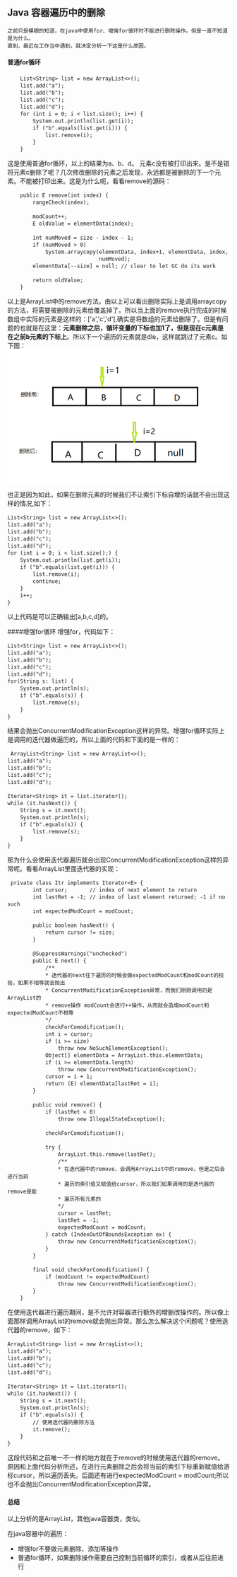 ## Java 容器遍历中的删除

    之前只是模糊的知道，在java中使用for、增强for循环时不能进行删除操作。但是一直不知道是为什么。
    直到，最近在工作当中遇到，就决定分析一下这是什么原因。

#### 普通for循环
```
    List<String> list = new ArrayList<>();
    list.add("a");
    list.add("b");
    list.add("c");
    list.add("d");
    for (int i = 0; i < list.size(); i++) {
        System.out.println(list.get(i));
        if ("b".equals(list.get(i))) {
            list.remove(i);
        }
    }
```
这是使用普通for循环，以上的结果为a、b、d。 元素c没有被打印出来。是不是错将元素c删除了呢？几次修改删除的元素之后发现，永远都是被删除的下一个元素。不能被打印出来。这是为什么呢，看看remove的源码：
```
    public E remove(int index) {
        rangeCheck(index);

        modCount++;
        E oldValue = elementData(index);

        int numMoved = size - index - 1;
        if (numMoved > 0)
            System.arraycopy(elementData, index+1, elementData, index,
                             numMoved);
        elementData[--size] = null; // clear to let GC do its work

        return oldValue;
    }
```
以上是ArrayList中的remove方法。由以上可以看出删除实际上是调用arraycopy的方法，将需要被删除的元素给覆盖掉了。所以当上面的remove执行完成的时候数组中实际的元素是这样的：['a','c','d'],确实是将数组的元素给删除了。但是有问题的也就是在这里：**元素删除之后，循环变量的下标也加1了，但是现在c元素是在之前b元素的下标上**。所以下一个遍历的元素就是dle，这样就跳过了元素c。如下图：
![avatar](./images/java-delete-in-for.png)

也正是因为如此，如果在删除元素的时候我们不让索引下标自增的话就不会出现这样的情况,如下：
```
List<String> list = new ArrayList<>();
list.add("a");
list.add("b");
list.add("c");
list.add("d");
for (int i = 0; i < list.size();) {
    System.out.println(list.get(i));
    if ("b".equals(list.get(i))) {
        list.remove(i);
        continue;
    }
    i++;
}
```
以上代码是可以正确输出[a,b,c,d]的。

####增强for循环
增强for，代码如下：
```
List<String> list = new ArrayList<>();
list.add("a");
list.add("b");
list.add("c");
list.add("d");
for(String s: list) {
    System.out.println(s);
    if ("b".equals(s)) {
        list.remove(s);
    }
}
```
结果会抛出ConcurrentModificationException这样的异常。增强for循环实际上是调用的迭代器做遍历的，所以上面的代码和下面的是一样的：
```
 ArrayList<String> list = new ArrayList<>();
list.add("a");
list.add("b");
list.add("c");
list.add("d");

Iterator<String> it = list.iterator();
while (it.hasNext()) {
    String s = it.next();
    System.out.println(s);
    if ("b".equals(s)) {
        list.remove(s);
    }
}
```

那为什么会使用迭代器遍历就会出现ConcurrentModificationException这样的异常呢。看看ArrayList里面迭代器的实现：
```
 private class Itr implements Iterator<E> {
        int cursor;       // index of next element to return
        int lastRet = -1; // index of last element returned; -1 if no such
        int expectedModCount = modCount;

        public boolean hasNext() {
            return cursor != size;
        }

        @SuppressWarnings("unchecked")
        public E next() {
            /**
            * 迭代器的next往下遍历的时候会做expectedModCount和modCount的校验，如果不相等就会抛出
            * ConcurrentModificationException异常，而我们刚刚调用的是ArrayList的
            * remove操作 modCount会进行++操作，从而就会造成modCount和expectedModCount不相等
            */
            checkForComodification();
            int i = cursor;
            if (i >= size)
                throw new NoSuchElementException();
            Object[] elementData = ArrayList.this.elementData;
            if (i >= elementData.length)
                throw new ConcurrentModificationException();
            cursor = i + 1;
            return (E) elementData[lastRet = i];
        }

        public void remove() {
            if (lastRet < 0)
                throw new IllegalStateException();

            checkForComodification();

            try {
                ArrayList.this.remove(lastRet);
                /**
                * 在迭代器中的remove，会调用ArrayList中的remove，但是之后会进行当前
                * 遍历的索引值又赋值给cursor，所以我们如果调用的是迭代器的remove是能
                * 遍历所有元素的
                */
                cursor = lastRet;
                lastRet = -1;
                expectedModCount = modCount;
            } catch (IndexOutOfBoundsException ex) {
                throw new ConcurrentModificationException();
            }
        }

        final void checkForComodification() {
            if (modCount != expectedModCount)
                throw new ConcurrentModificationException();
        }
    }
```
在使用迭代器进行遍历期间，是不允许对容器进行额外的增删改操作的。所以像上面那样调用ArrayList的remove就会抛出异常。那么怎么解决这个问题呢？使用迭代器的remove，如下：
```
ArrayList<String> list = new ArrayList<>();
list.add("a");
list.add("b");
list.add("c");
list.add("d");

Iterator<String> it = list.iterator();
while (it.hasNext()) {
    String s = it.next();
    System.out.println(s);
    if ("b".equals(s)) {
        // 使用迭代器的删除方法
        it.remove();
    }
}
```
这段代码和之前唯一不一样的地方就在于remove的时候使用迭代器的remove。原因和上面代码分析所述，在进行元素删除之后会将当前的索引下标重新赋值给游标cursor，所以遍历丢失。后面还有进行expectedModCount = modCount;所以也不会抛出ConcurrentModificationException异常。

#### 总结
以上分析的是ArrayList，其他java容器类，类似。

在java容器中的遍历：
 - 增强for不要做元素删除、添加等操作
 - 普通for循环，如果删除操作需要自己控制当前循环的索引，或者从后往前进行
